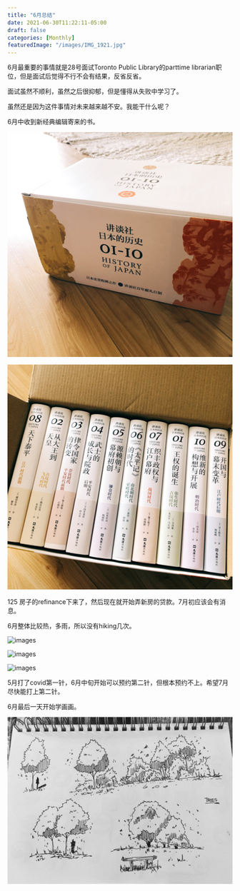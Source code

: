 ```yaml
---
title: "6月总结"
date: 2021-06-30T11:22:11-05:00
draft: false
categories: [Monthly]
featuredImage: "/images/IMG_1921.jpg"
---
```


6月最重要的事情就是28号面试Toronto Public Library的parttime librarian职位，但是面试后觉得不行不会有结果，反省反省。
<!--more-->

面试虽然不顺利，虽然之后很抑郁，但是懂得从失败中学习了。

虽然还是因为这件事情对未来越来越不安。我能干什么呢？

6月中收到新经典编辑寄来的书。

![June%202021%202e9ae42ef80743c0a28c3dbe4e068511/IMG_2031.jpg](/images/IMG_2031.jpg)

![June%202021%202e9ae42ef80743c0a28c3dbe4e068511/IMG_2032.jpg](/images/IMG_2032.jpg)

125 房子的refinance下来了，然后现在就开始弄新房的贷款。7月初应该会有消息。

6月整体比较热，多雨，所以没有hiking几次。

![images](/images/IMG_1883.jpg)

![images](/images/IMG_1919.jpg)

![images](/images/IMG_1921.jpg)

5月打了covid第一针，6月中旬开始可以预约第二针，但根本预约不上。希望7月尽快能打上第二针。

6月最后一天开始学画画。

![image](/images/Screenshot20240102.jpeg)